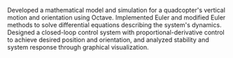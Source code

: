 Developed a mathematical model and simulation for a quadcopter's vertical motion and orientation using Octave. Implemented Euler and modified Euler methods to solve differential equations describing the system's dynamics. Designed a closed-loop control system with proportional-derivative control to achieve desired position and orientation, and analyzed stability and system response through graphical visualization.
